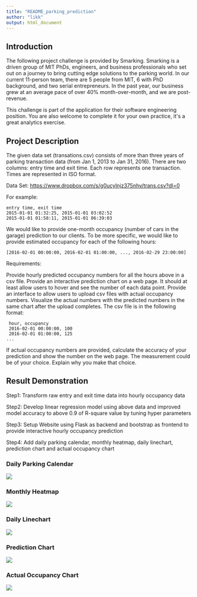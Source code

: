 ```yaml
---
title: "README_parking_prediction"
author: "likk"
output: html_document
---
```


## Introduction
The following project challenge is provided by Smarking. Smarking is a driven group of MIT PhDs, engineers, and business professionals who set out on a journey to bring cutting edge solutions to the parking world. In our current 11-person team, there are 5 people from MIT, 6 with PhD background, and two serial entrepreneurs. In the past year, our business grew at an average pace of over 40% month-over-month, and we are post-revenue.

This challenge is part of the application for their software engineering position. You are also welcome to complete it for your own practice, it's a great analytics exercise.

## Project Description
The given data set (transations.csv) consists of more than three years of parking transaction data (from Jan 1, 2013 to Jan 31, 2016). There are two columns: entry time and exit time. Each row represents one transaction. Times are represented in ISO format.

Data Set: https://www.dropbox.com/s/g0ucylnjz375nhv/trans.csv?dl=0

For example:
```{r, eval=FALSE, message=FALSE}
entry time, exit time
2015-01-01 01:32:25, 2015-01-01 03:02:52
2015-01-01 01:58:11, 2015-01-01 06:39:03
```
We would like to provide one-month occupancy (number of cars in the garage) prediction to our clients. To be more specific, we would like to provide estimated occupancy for each of the following hours:
```{r, eval=FALSE, message=FALSE}
[2016-02-01 00:00:00, 2016-02-01 01:00:00, ..., 2016-02-29 23:00:00]
```
Requirements:

Provide hourly predicted occupancy numbers for all the hours above in a csv file.
Provide an interactive prediction chart on a web page. It should at least allow users to hover and see the number of each data point.
Provide an interface to allow users to upload csv files with actual occupancy numbers. Visualize the actual numbers with the predicted numbers in the same chart after the upload completes. The csv file is in the following format:
```{r, eval=FALSE, message=FALSE}
 hour, occupancy
 2016-02-01 00:00:00, 100
 2016-02-01 01:00:00, 125
...
```
 If actual occupancy numbers are provided, calculate the accuracy of your prediction and show the number on the web page. The measurement could be of your choice. Explain why you make that choice.
 
## Result Demonstration
Step1: Transform raw entry and exit time data into hourly occupancy data

Step2: Develop linear regression model using above data and improved model accuracy to above 0.9 of R-square value by tuning hyper parameters

Step3: Setup Website using Flask as backend and bootstrap as frontend to provide interactive hourly occupancy prediction

Step4: Add daily parking calendar, monthly heatmap, daily linechart, prediction chart and actual occupancy chart

 
### Daily Parking Calendar

<img src="http://ogx7uv5qv.bkt.clouddn.com/calendar.png" >
 
### Monthly Heatmap
<img src="http://ogx7uv5qv.bkt.clouddn.com/heatmap.png" >

### Daily Linechart
<img src="http://ogx7uv5qv.bkt.clouddn.com/linechart.png" >

### Prediction Chart
<img src="http://ogx7uv5qv.bkt.clouddn.com/prediction.png" >

### Actual Occupancy Chart
<img src="http://ogx7uv5qv.bkt.clouddn.com/actual_compare2.png" >
 
